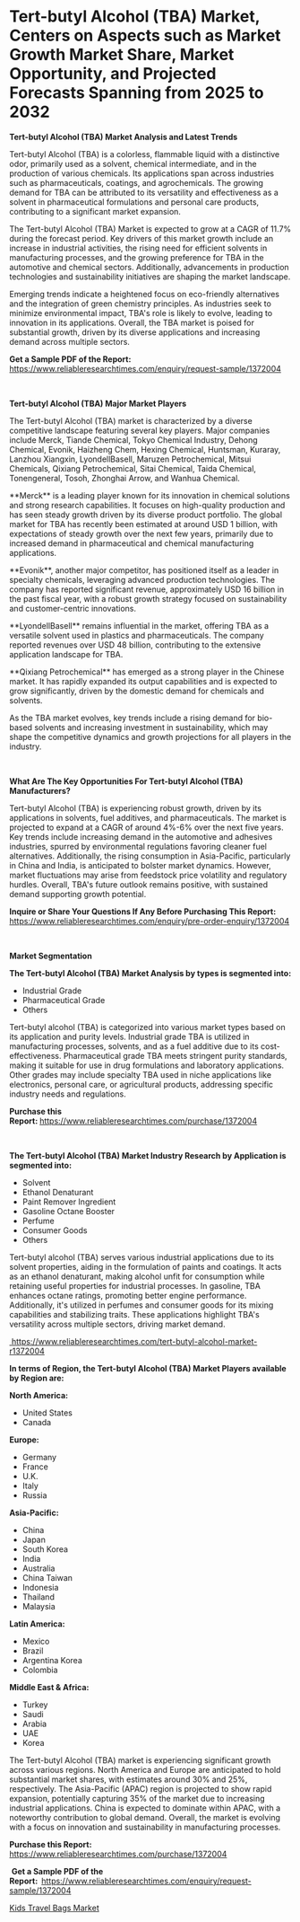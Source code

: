 <p><h1>Tert-butyl Alcohol (TBA) Market, Centers on Aspects such as Market Growth Market Share, Market Opportunity, and Projected Forecasts Spanning from 2025 to 2032</h1></p><p><strong>Tert-butyl Alcohol (TBA) Market Analysis and Latest Trends</strong></p>
<p><p>Tert-butyl Alcohol (TBA) is a colorless, flammable liquid with a distinctive odor, primarily used as a solvent, chemical intermediate, and in the production of various chemicals. Its applications span across industries such as pharmaceuticals, coatings, and agrochemicals. The growing demand for TBA can be attributed to its versatility and effectiveness as a solvent in pharmaceutical formulations and personal care products, contributing to a significant market expansion.</p><p>The Tert-butyl Alcohol (TBA) Market is expected to grow at a CAGR of 11.7% during the forecast period. Key drivers of this market growth include an increase in industrial activities, the rising need for efficient solvents in manufacturing processes, and the growing preference for TBA in the automotive and chemical sectors. Additionally, advancements in production technologies and sustainability initiatives are shaping the market landscape. </p><p>Emerging trends indicate a heightened focus on eco-friendly alternatives and the integration of green chemistry principles. As industries seek to minimize environmental impact, TBA's role is likely to evolve, leading to innovation in its applications. Overall, the TBA market is poised for substantial growth, driven by its diverse applications and increasing demand across multiple sectors.</p></p>
<p><strong>Get a Sample PDF of the Report:&nbsp;</strong> <a href="https://www.reliableresearchtimes.com/enquiry/request-sample/1372004?utm_campaign=3576&utm_medium=2&utm_source=Github&utm_content=ia&utm_term=22032025&utm_id=tert-butyl-alcohol-tba">https://www.reliableresearchtimes.com/enquiry/request-sample/1372004</a></p>
<p>&nbsp;</p>
<p><strong>Tert-butyl Alcohol (TBA) Major Market Players</strong></p>
<p><p>The Tert-butyl Alcohol (TBA) market is characterized by a diverse competitive landscape featuring several key players. Major companies include Merck, Tiande Chemical, Tokyo Chemical Industry, Dehong Chemical, Evonik, Haizheng Chem, Hexing Chemical, Huntsman, Kuraray, Lanzhou Xiangxin, LyondellBasell, Maruzen Petrochemical, Mitsui Chemicals, Qixiang Petrochemical, Sitai Chemical, Taida Chemical, Tonengeneral, Tosoh, Zhonghai Arrow, and Wanhua Chemical.</p><p>**Merck** is a leading player known for its innovation in chemical solutions and strong research capabilities. It focuses on high-quality production and has seen steady growth driven by its diverse product portfolio. The global market for TBA has recently been estimated at around USD 1 billion, with expectations of steady growth over the next few years, primarily due to increased demand in pharmaceutical and chemical manufacturing applications.</p><p>**Evonik**, another major competitor, has positioned itself as a leader in specialty chemicals, leveraging advanced production technologies. The company has reported significant revenue, approximately USD 16 billion in the past fiscal year, with a robust growth strategy focused on sustainability and customer-centric innovations.</p><p>**LyondellBasell** remains influential in the market, offering TBA as a versatile solvent used in plastics and pharmaceuticals. The company reported revenues over USD 48 billion, contributing to the extensive application landscape for TBA.</p><p>**Qixiang Petrochemical** has emerged as a strong player in the Chinese market. It has rapidly expanded its output capabilities and is expected to grow significantly, driven by the domestic demand for chemicals and solvents.</p><p>As the TBA market evolves, key trends include a rising demand for bio-based solvents and increasing investment in sustainability, which may shape the competitive dynamics and growth projections for all players in the industry.</p></p>
<p>&nbsp;</p>
<p><strong>What Are The Key Opportunities For Tert-butyl Alcohol (TBA) Manufacturers?</strong></p>
<p><p>Tert-butyl Alcohol (TBA) is experiencing robust growth, driven by its applications in solvents, fuel additives, and pharmaceuticals. The market is projected to expand at a CAGR of around 4%-6% over the next five years. Key trends include increasing demand in the automotive and adhesives industries, spurred by environmental regulations favoring cleaner fuel alternatives. Additionally, the rising consumption in Asia-Pacific, particularly in China and India, is anticipated to bolster market dynamics. However, market fluctuations may arise from feedstock price volatility and regulatory hurdles. Overall, TBA's future outlook remains positive, with sustained demand supporting growth potential.</p></p>
<p><strong>Inquire or Share Your Questions If Any Before Purchasing This Report:</strong> <a href="https://www.reliableresearchtimes.com/enquiry/pre-order-enquiry/1372004?utm_campaign=3576&utm_medium=2&utm_source=Github&utm_content=ia&utm_term=22032025&utm_id=tert-butyl-alcohol-tba">https://www.reliableresearchtimes.com/enquiry/pre-order-enquiry/1372004</a></p>
<p>&nbsp;</p>
<p><strong>Market Segmentation</strong></p>
<p><strong>The Tert-butyl Alcohol (TBA) Market Analysis by types is segmented into:</strong></p>
<p><ul><li>Industrial Grade</li><li>Pharmaceutical Grade</li><li>Others</li></ul></p>
<p><p>Tert-butyl alcohol (TBA) is categorized into various market types based on its application and purity levels. Industrial grade TBA is utilized in manufacturing processes, solvents, and as a fuel additive due to its cost-effectiveness. Pharmaceutical grade TBA meets stringent purity standards, making it suitable for use in drug formulations and laboratory applications. Other grades may include specialty TBA used in niche applications like electronics, personal care, or agricultural products, addressing specific industry needs and regulations.</p></p>
<p><strong>Purchase this Report:&nbsp;</strong><a href="https://www.reliableresearchtimes.com/purchase/1372004?utm_campaign=3576&utm_medium=2&utm_source=Github&utm_content=ia&utm_term=22032025&utm_id=tert-butyl-alcohol-tba">https://www.reliableresearchtimes.com/purchase/1372004</a></p>
<p>&nbsp;</p>
<p><strong>The Tert-butyl Alcohol (TBA) Market Industry Research by Application is segmented into:</strong></p>
<p><ul><li>Solvent</li><li>Ethanol Denaturant</li><li>Paint Remover Ingredient</li><li>Gasoline Octane Booster</li><li>Perfume</li><li>Consumer Goods</li><li>Others</li></ul></p>
<p><p>Tert-butyl alcohol (TBA) serves various industrial applications due to its solvent properties, aiding in the formulation of paints and coatings. It acts as an ethanol denaturant, making alcohol unfit for consumption while retaining useful properties for industrial processes. In gasoline, TBA enhances octane ratings, promoting better engine performance. Additionally, it's utilized in perfumes and consumer goods for its mixing capabilities and stabilizing traits. These applications highlight TBA's versatility across multiple sectors, driving market demand.</p></p>
<p><a href="https://www.reliableresearchtimes.com/tert-butyl-alcohol-market-r1372004?utm_campaign=3576&utm_medium=2&utm_source=Github&utm_content=ia&utm_term=22032025&utm_id=tert-butyl-alcohol-tba">&nbsp;https://www.reliableresearchtimes.com/tert-butyl-alcohol-market-r1372004</a></p>
<p><strong>In terms of Region, the Tert-butyl Alcohol (TBA) Market Players available by Region are:</strong></p>
<p>
    <p> <strong> North America: </strong>
        <ul>
            <li>United States</li>
            <li>Canada</li>
        </ul>
        </p> 
    <p> <strong> Europe: </strong>
        <ul>
            <li>Germany</li>
            <li>France</li>
            <li>U.K.</li>
            <li>Italy</li>
            <li>Russia</li>
        </ul>
        </p> 
    <p> <strong> Asia-Pacific: </strong>
        <ul>
            <li>China</li>
            <li>Japan</li>
            <li>South Korea</li>
            <li>India</li>
            <li>Australia</li>
            <li>China Taiwan</li>
            <li>Indonesia</li>
            <li>Thailand</li>
            <li>Malaysia</li>
        </ul>
        </p> 
    <p> <strong> Latin America: </strong>
        <ul>
            <li>Mexico</li>
            <li>Brazil</li>
            <li>Argentina Korea</li>
            <li>Colombia</li>
        </ul>
        </p> 
    <p> <strong> Middle East & Africa: </strong>
        <ul>
            <li>Turkey</li>
            <li>Saudi</li>
            <li>Arabia</li>
            <li>UAE</li>
            <li>Korea</li>
        </ul>
    </p>
    </p>
<p><p>The Tert-butyl Alcohol (TBA) market is experiencing significant growth across various regions. North America and Europe are anticipated to hold substantial market shares, with estimates around 30% and 25%, respectively. The Asia-Pacific (APAC) region is projected to show rapid expansion, potentially capturing 35% of the market due to increasing industrial applications. China is expected to dominate within APAC, with a noteworthy contribution to global demand. Overall, the market is evolving with a focus on innovation and sustainability in manufacturing processes.</p></p>
<p><strong>Purchase this Report: </strong><a href="https://www.reliableresearchtimes.com/purchase/1372004?utm_campaign=3576&utm_medium=2&utm_source=Github&utm_content=ia&utm_term=22032025&utm_id=tert-butyl-alcohol-tba">https://www.reliableresearchtimes.com/purchase/1372004</a></p>
<p>&nbsp;<strong>Get a Sample PDF of the Report:&nbsp;&nbsp;</strong><a href="https://www.reliableresearchtimes.com/enquiry/request-sample/1372004?utm_campaign=3576&utm_medium=2&utm_source=Github&utm_content=ia&utm_term=22032025&utm_id=tert-butyl-alcohol-tba">https://www.reliableresearchtimes.com/enquiry/request-sample/1372004</a></p>
<p><strong></strong></p>
<p><p><a href="https://github.com/luarbpurwal/Market-Research-Report-List-1/blob/main/kids-travel-bags-market.md?utm_campaign=3576&utm_medium=2&utm_source=Github&utm_content=ia&utm_term=22032025&utm_id=tert-butyl-alcohol-tba">Kids Travel Bags Market</a></p></p>